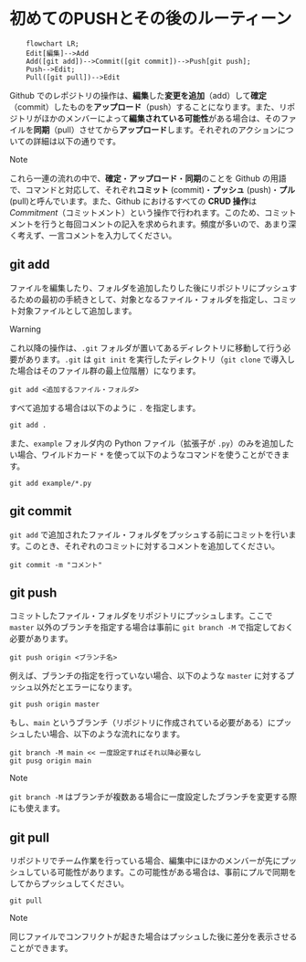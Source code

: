 # 初めてのPUSHとその後のルーティーン

```mermaid
    flowchart LR;
    Edit[編集]-->Add
    Add([git add])-->Commit([git commit])-->Push[git push];
    Push-->Edit;
    Pull([git pull])-->Edit
```

Github でのレポジトリの操作は、**編集**した**変更を追加**（add）して**確定**（commit）したものを**アップロード**（push）することになります。また、リポジトリがほかのメンバーによって**編集されている可能性**がある場合は、そのファイルを**同期**（pull）させてから**アップロード**します。それぞれのアクションについての詳細は以下の通りです。

>[!NOTE]
>これら一連の流れの中で、**確定**・**アップロード**・**同期**のことを Github の用語で、コマンドと対応して、それぞれ**コミット** (commit)・**プッシュ** (push)・**プル** (pull)と呼んでいます。また、Github におけるすべての **CRUD 操作**は *Commitment*（コミットメント）という操作で行われます。このため、コミットメントを行うと毎回コメントの記入を求められます。頻度が多いので、あまり深く考えず、一言コメントを入力してください。

## git add

ファイルを編集したり、フォルダを追加したりした後にリポジトリにプッシュするための最初の手続きとして、対象となるファイル・フォルダを指定し、コミット対象ファイルとして追加します。

>[!WARNING]
>これ以降の操作は、`.git` フォルダが置いてあるディレクトリに移動して行う必要があります。`.git` は `git init` を実行したディレクトリ（`git clone` で導入した場合はそのファイル群の最上位階層）になります。

```
git add <追加するファイル・フォルダ>
```

すべて追加する場合は以下のように `.` を指定します。

```
git add .
```

また、`example` フォルダ内の Python ファイル（拡張子が `.py`）のみを追加したい場合、ワイルドカード `*` を使って以下のようなコマンドを使うことができます。

```
git add example/*.py
```

## git commit

`git add` で追加されたファイル・フォルダをプッシュする前にコミットを行います。このとき、それぞれのコミットに対するコメントを追加してください。

```
git commit -m "コメント"
```

## git push

コミットしたファイル・フォルダをリポジトリにプッシュします。ここで `master` 以外のブランチを指定する場合は事前に `git branch -M` で指定しておく必要があります。

```
git push origin <ブランチ名>
```

例えば、ブランチの指定を行っていない場合、以下のような `master` に対するプッシュ以外だとエラーになります。

```
git push origin master
```

もし、`main` というブランチ（リポジトリに作成されている必要がある）にプッシュしたい場合、以下のような流れになります。

```
git branch -M main << 一度設定すればそれ以降必要なし
git pusg origin main
```

>[!NOTE]
>`git branch -M` はブランチが複数ある場合に一度設定したブランチを変更する際にも使えます。

## git pull

リポジトリでチーム作業を行っている場合、編集中にほかのメンバーが先にプッシュしている可能性があります。この可能性がある場合は、事前にプルで同期をしてからプッシュしてください。

```
git pull
```

>[!NOTE]
>同じファイルでコンフリクトが起きた場合はプッシュした後に差分を表示させることができます。